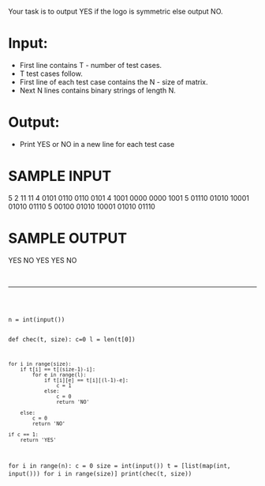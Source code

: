 Your task is to output YES if the logo is symmetric else output NO.

# Input:
- First line contains T - number of test cases.
- T test cases follow.
- First line of each test case contains the N - size of matrix.
- Next N lines contains binary strings of length N.

# Output:
- Print YES or NO in a new line for each test case

# SAMPLE INPUT
5
2
11
11
4
0101
0110
0110
0101
4
1001
0000
0000
1001
5
01110
01010
10001
01010
01110
5
00100
01010
10001
01010
01110

# SAMPLE OUTPUT
YES
NO
YES
YES
NO


<br>
<hr>
<br>
<pre>
<code>
n = int(input())

def chec(t, size):
    c=0
    l = len(t[0])
    
    for i in range(size):
        if t[i] == t[(size-1)-i]:
            for e in range(l):
                if t[i][e] == t[i][(l-1)-e]:
                    c = 1
                else:
                    c = 0
                    return 'NO'
                
        else:
            c = 0
            return 'NO'
            
    if c == 1:
        return 'YES'
        

for i in range(n):
    c = 0
    size = int(input())
    t = [list(map(int, input())) for i in range(size)]
    print(chec(t, size))
</code>
</pre>
